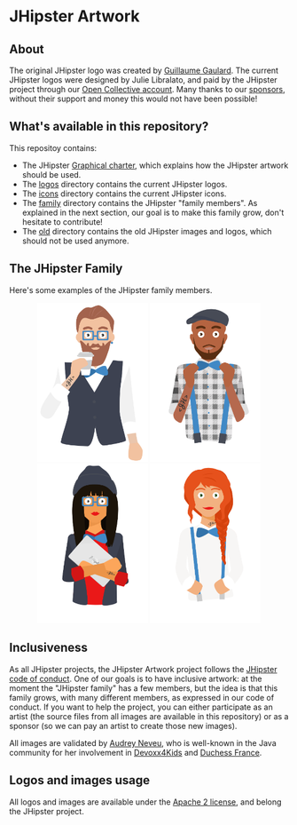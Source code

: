 # JHipster Artwork

## About

The original JHipster logo was created by [Guillaume Gaulard](https://twitter.com/ggaulard). The current JHipster logos were designed by Julie Libralato, and paid by the JHipster project through our [Open Collective account](https://opencollective.com/generator-jhipster). Many thanks to our [sponsors](https://www.jhipster.tech/sponsors/), without their support and money this would not have been possible!

## What's available in this repository?

This repositoy contains:

- The JHipster [Graphical charter](JHipster-graphical-charter.pdf), which explains how the JHipster artwork should be used.
- The [logos](logos/) directory contains the current JHipster logos.
- The [icons](icons/) directory contains the current JHipster icons.
- The [family](family/) directory contains the JHipster "family members". As explained in the next section, our goal is to make this family grow, don't hesitate to contribute!
- The [old](old/) directory contains the old JHipster images and logos, which should not be used anymore.

## The JHipster Family

Here's some examples of the JHipster family members.

<div width="500" align="center">
  <img src="family/jhipster_family_member_0.svg" width="200">
  <img src="family/jhipster_family_member_1.svg" width="200">
  <img src="family/jhipster_family_member_2.svg" width="200">
  <img src="family/jhipster_family_member_3.svg" width="200">
</div>

## Inclusiveness

As all JHipster projects, the JHipster Artwork project follows the [JHipster code of conduct](https://github.com/jhipster/generator-jhipster/blob/master/CODE_OF_CONDUCT.md). One of our goals is to have inclusive artwork: at the moment the "JHipster family" has a few members, but the idea is that this family grows, with many different members, as expressed in our code of conduct. If you want to help the project, you can either participate as an artist (the source files from all images are available in this repository) or as a sponsor (so we can pay an artist to create those new images).

All images are validated by [Audrey Neveu](https://twitter.com/Audrey_Neveu), who is well-known in the Java community for her involvement in [Devoxx4Kids](http://www.devoxx4kids.org/) and [Duchess France](https://www.duchess-france.org/).

## Logos and images usage

All logos and images are available under the [Apache 2 license](LICENSE.txt), and belong the JHipster project.
